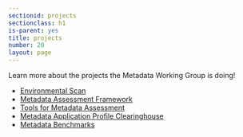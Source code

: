 ```yaml
---
sectionid: projects
sectionclass: h1
is-parent: yes
title: projects
number: 20
layout: page
---
```


Learn more about the projects the Metadata Working Group is doing!

* [Environmental Scan](/entries/environmentalscan)
* [Metadata Assessment Framework](http://dlfmetadataassessment.github.io/Framework)
* [Tools for Metadata Assessment](/entries/tools)
* [Metadata Application Profile Clearinghouse](https://dlfmetadataassessment.github.io/MetadataSpecsClearinghouse)
* [Metadata Benchmarks]()